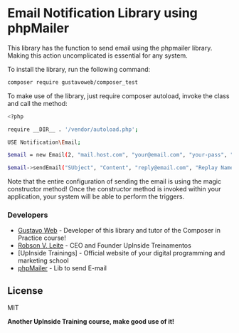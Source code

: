# Email Notification Library using phpMailer

This library has the function to send email using the phpmailer library. Making this action uncomplicated is essential for any system.

To install the library, run the following command:

```sh
composer require gustavoweb/composer_test
```

To make use of the library, just require composer autoload, invoke the class and call the method:

```sh
<?php

require __DIR__ . '/vendor/autoload.php';

USE Notification\Email;

$email = new Email(2, "mail.host.com", "your@email.com", "your-pass", "smtp secure (tls/ssl)", "port (587)", "from@email.com", "From Name");

$email->sendEmail("SUbject", "Content", "reply@email.com", "Replay Name", "address@email.com", "Address Name");
```

Note that the entire configuration of sending the email is using the magic constructor method! Once the constructor method is invoked within your application, your system will be able to perform the triggers.

### Developers
* [Gustavo Web] - Developer of this library and tutor of the Composer in Practice course!
* [Robson V. Leite] - CEO and Founder UpInside Treinamentos
* [UpInside Trainings] - Official website of your digital programming and marketing school
* [phpMailer] - Lib to send E-mail

License
----

MIT

**Another UpInside Training course, make good use of it!**

[//]:#
[Gustavo Web]: <mailto:gustavo@upinside.com.br>
[Robson V. Leite]: <mailto:robson@upinside.com.br>
[UpInside Treinamentos]: <https://www.upinside.com.br>
[phpMailer]: <https://github.com/PHPMailer/PHPMailer>
